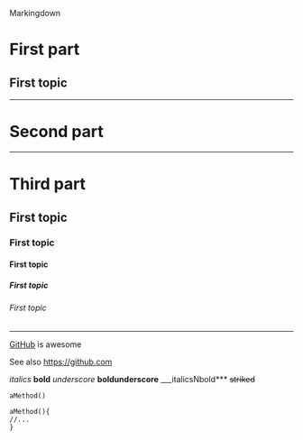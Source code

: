 Markingdown

First part
==========

First topic
-----------

---------------------------------------------------------------

Second part
==========

---------------------------------------------------------------


# Third part
## First topic
### First topic
#### First topic
##### First topic
###### First topic


---------------------------------------------------------------

[GitHub](https://github.com) is awesome


See also <https://github.com>

*italics*
**bold**
_underscore_
__boldunderscore__
___italicsNbold***
~~striked~~

`aMethod()`

    aMethod(){
    //...
    }
    
